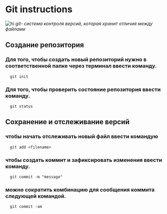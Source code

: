 # **Git instructions**
![hi](git.jpg)
*git- система контроля версий, которая хранит отличия между файлами*

## Создание репозитория

### Для того, чтобы создать новый репозиторий нужно в соответственной папке через терминал ввести команду.

      git init

### Для того, чтобы проверить состояние репозитория ввести команду.

      git status

## Сохранение и отслеживание версий

### чтобы начать отслеживать новый файл ввести командую
    
      git add <filename>

### чтобы создать коммит и зафиксировать изменения ввести команду.

      git commit -m "message"

### можно сократить комбинацию для сообщения коммита следующей командой.

      git commit -am